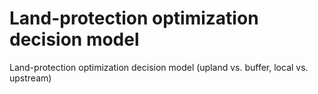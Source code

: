 # Land-protection optimization decision model

Land-protection optimization decision model (upland vs. buffer, local vs. upstream) 
